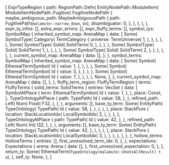 [
    ExprTypeRegion {
        path: RegionPath::Defn(
            EntityNodePath::ModuleItem(
                ModuleItemNodePath::Fugitive(
                    FugitiveNodePath {
                        maybe_ambiguous_path: MaybeAmbiguousPath {
                            path: FugitivePath(`malamute::narrow_down`, `Gn`),
                            disambiguator: 0,
                        },
                    },
                ),
            ),
        ),
        expr_ty_infos: [],
        extra_expr_errors: [],
        expr_fluffy_terms: [],
        symbol_tys: SymbolMap {
            inherited_symbol_map: ArenaMap {
                data: [
                    Some(
                        SymbolType(
                            Category(
                                TermCategory {
                                    universe: TermUniverse(
                                        1,
                                    ),
                                },
                            ),
                        ),
                    ),
                    Some(
                        SymbolType(
                            Solid(
                                SolidTerm(
                                    0,
                                ),
                            ),
                        ),
                    ),
                    Some(
                        SymbolType(
                            Solid(
                                SolidTerm(
                                    1,
                                ),
                            ),
                        ),
                    ),
                    Some(
                        SymbolType(
                            Solid(
                                SolidTerm(
                                    2,
                                ),
                            ),
                        ),
                    ),
                ],
            },
            current_symbol_map: ArenaMap {
                data: [],
            },
        },
        symbol_terms: SymbolMap {
            inherited_symbol_map: ArenaMap {
                data: [
                    Some(
                        Symbol(
                            EtherealTermSymbol(
                                Id {
                                    value: 1,
                                },
                            ),
                        ),
                    ),
                    Some(
                        Symbol(
                            EtherealTermSymbol(
                                Id {
                                    value: 5,
                                },
                            ),
                        ),
                    ),
                    Some(
                        Symbol(
                            EtherealTermSymbol(
                                Id {
                                    value: 7,
                                },
                            ),
                        ),
                    ),
                    None,
                ],
            },
            current_symbol_map: ArenaMap {
                data: [],
            },
        },
        fluffy_term_region: FluffyTermRegion {
            terms: FluffyTerms {
                solid_terms: SolidTerms {
                    entries: VecSet {
                        data: [
                            SymbolAtPlace {
                                term: EtherealTermSymbol(
                                    Id {
                                        value: 1,
                                    },
                                ),
                                place: Const,
                            },
                            TypeOntologyAtPlace {
                                path: TypePath(
                                    Id {
                                        value: 58,
                                    },
                                ),
                                refined_path: Left(
                                    Num(
                                        Float(
                                            F32,
                                        ),
                                    ),
                                ),
                                arguments: [],
                                base_ty_term: Some(
                                    EntityPath(
                                        TypeOntology(
                                            TypePath(
                                                Id {
                                                    value: 58,
                                                },
                                            ),
                                        ),
                                    ),
                                ),
                                place: StackPure {
                                    location: StackLocationIdx(
                                        LocalSymbolIdx(
                                            2,
                                        ),
                                    ),
                                },
                            },
                            TypeOntologyAtPlace {
                                path: TypePath(
                                    Id {
                                        value: 42,
                                    },
                                ),
                                refined_path: Left(
                                    Num(
                                        Int(
                                            I32,
                                        ),
                                    ),
                                ),
                                arguments: [],
                                base_ty_term: Some(
                                    EntityPath(
                                        TypeOntology(
                                            TypePath(
                                                Id {
                                                    value: 42,
                                                },
                                            ),
                                        ),
                                    ),
                                ),
                                place: StackPure {
                                    location: StackLocationIdx(
                                        LocalSymbolIdx(
                                            3,
                                        ),
                                    ),
                                },
                            },
                        ],
                    },
                },
                hollow_terms: HollowTerms {
                    entries: [],
                    first_unresolved_term_idx: 0,
                },
            },
            expectations: Expectations {
                arena: Arena {
                    data: [],
                },
                first_unresolved_expectation: 0,
            },
        },
        return_ty: Some(
            EtherealTerm(`TypeOntology(malamute::OneVsAllResult) t a`),
        ),
        self_ty: None,
    },
]